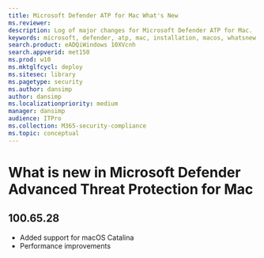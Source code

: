 ```yaml
---
title: Microsoft Defender ATP for Mac What's New
ms.reviewer: 
description: Log of major changes for Microsoft Defender ATP for Mac.
keywords: microsoft, defender, atp, mac, installation, macos, whatsnew
search.product: eADQiWindows 10XVcnh
search.appverid: met150
ms.prod: w10
ms.mktglfcycl: deploy
ms.sitesec: library
ms.pagetype: security
ms.author: dansimp
author: dansimp
ms.localizationpriority: medium
manager: dansimp
audience: ITPro
ms.collection: M365-security-compliance 
ms.topic: conceptual
---
```


# What is new in Microsoft Defender Advanced Threat Protection for Mac

## 100.65.28

- Added support for macOS Catalina
- Performance improvements
